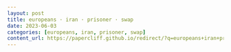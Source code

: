 ```yaml
---
layout: post
title: europeans · iran · prisoner · swap
date: 2023-06-03
categories: [europeans, iran, prisoner, swap]
content_url: https://papercliff.github.io/redirect/?q=europeans+iran+prisoner+swap&tbs=cdr:1,cd_min:6/2/2023,cd_max:6/4/2023
---
```

